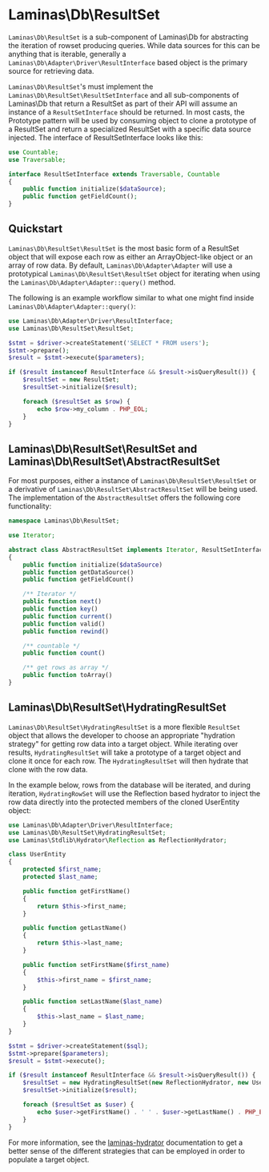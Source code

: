 # Laminas\\Db\\ResultSet

`Laminas\Db\ResultSet` is a sub-component of Laminas\\Db for abstracting the iteration of rowset producing
queries. While data sources for this can be anything that is iterable, generally a
`Laminas\Db\Adapter\Driver\ResultInterface` based object is the primary source for retrieving data.

`Laminas\Db\ResultSet`'s must implement the `Laminas\Db\ResultSet\ResultSetInterface` and all
sub-components of Laminas\\Db that return a ResultSet as part of their API will assume an instance of a
`ResultSetInterface` should be returned. In most casts, the Prototype pattern will be used by
consuming object to clone a prototype of a ResultSet and return a specialized ResultSet with a
specific data source injected. The interface of ResultSetInterface looks like this:

```php
use Countable;
use Traversable;

interface ResultSetInterface extends Traversable, Countable
{
    public function initialize($dataSource);
    public function getFieldCount();
}
```

## Quickstart

`Laminas\Db\ResultSet\ResultSet` is the most basic form of a ResultSet object that will expose each row
as either an ArrayObject-like object or an array of row data. By default, `Laminas\Db\Adapter\Adapter`
will use a prototypical `Laminas\Db\ResultSet\ResultSet` object for iterating when using the
`Laminas\Db\Adapter\Adapter::query()` method.

The following is an example workflow similar to what one might find inside
`Laminas\Db\Adapter\Adapter::query()`:

```php
use Laminas\Db\Adapter\Driver\ResultInterface;
use Laminas\Db\ResultSet\ResultSet;

$stmt = $driver->createStatement('SELECT * FROM users');
$stmt->prepare();
$result = $stmt->execute($parameters);

if ($result instanceof ResultInterface && $result->isQueryResult()) {
    $resultSet = new ResultSet;
    $resultSet->initialize($result);

    foreach ($resultSet as $row) {
        echo $row->my_column . PHP_EOL;
    }
}
```

## Laminas\\Db\\ResultSet\\ResultSet and Laminas\\Db\\ResultSet\\AbstractResultSet

For most purposes, either a instance of `Laminas\Db\ResultSet\ResultSet` or a derivative of
`Laminas\Db\ResultSet\AbstractResultSet` will be being used. The implementation of the
`AbstractResultSet` offers the following core functionality:

```php
namespace Laminas\Db\ResultSet;

use Iterator;

abstract class AbstractResultSet implements Iterator, ResultSetInterface
{
    public function initialize($dataSource)
    public function getDataSource()
    public function getFieldCount()

    /** Iterator */
    public function next()
    public function key()
    public function current()
    public function valid()
    public function rewind()

    /** countable */
    public function count()

    /** get rows as array */
    public function toArray()
}
```

## Laminas\\Db\\ResultSet\\HydratingResultSet

`Laminas\Db\ResultSet\HydratingResultSet` is a more flexible `ResultSet` object that allows the
developer to choose an appropriate "hydration strategy" for getting row data into a target object.
While iterating over results, `HydratingResultSet` will take a prototype of a target object and
clone it once for each row. The `HydratingResultSet` will then hydrate that clone with the row data.

In the example below, rows from the database will be iterated, and during iteration,
`HydratingRowSet` will use the Reflection based hydrator to inject the row data directly into the
protected members of the cloned UserEntity object:

```php
use Laminas\Db\Adapter\Driver\ResultInterface;
use Laminas\Db\ResultSet\HydratingResultSet;
use Laminas\Stdlib\Hydrator\Reflection as ReflectionHydrator;

class UserEntity
{
    protected $first_name;
    protected $last_name;

    public function getFirstName()
    {
        return $this->first_name;
    }

    public function getLastName()
    {
        return $this->last_name;
    }

    public function setFirstName($first_name)
    {
        $this->first_name = $first_name;
    }

    public function setLastName($last_name)
    {
        $this->last_name = $last_name;
    }
}

$stmt = $driver->createStatement($sql);
$stmt->prepare($parameters);
$result = $stmt->execute();

if ($result instanceof ResultInterface && $result->isQueryResult()) {
    $resultSet = new HydratingResultSet(new ReflectionHydrator, new UserEntity);
    $resultSet->initialize($result);

    foreach ($resultSet as $user) {
        echo $user->getFirstName() . ' ' . $user->getLastName() . PHP_EOL;
    }
}
```

For more information, see the [laminas-hydrator](https://docs.laminas.dev/laminas-hydrator/)
documentation to get a better sense of the different strategies that can be
employed in order to populate a target object.
